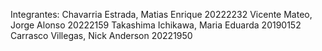 Integrantes:
Chavarria Estrada, Matias Enrique 20222232
Vicente Mateo, Jorge Alonso 20222159
Takashima Ichikawa, Maria Eduarda 20190152
Carrasco Villegas, Nick Anderson 20221950
